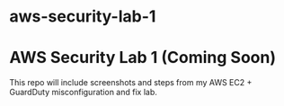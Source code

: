 # aws-security-lab-1
# AWS Security Lab 1 (Coming Soon)
This repo will include screenshots and steps from my AWS EC2 + GuardDuty misconfiguration and fix lab.
